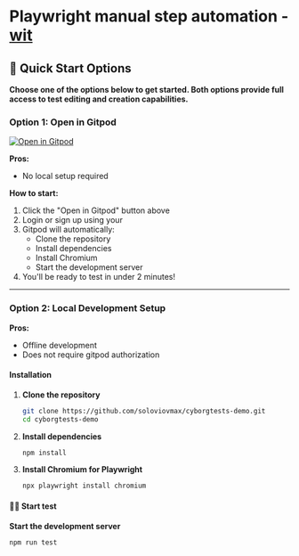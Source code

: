 # Playwright manual step automation - [wit](https://github.com/CyborgTests/playwright-manual-step-automation)

## 🚀 Quick Start Options

**Choose one of the options below to get started. Both options provide full access to test editing and creation capabilities.**

### Option 1: Open in Gitpod
[![Open in Gitpod](https://gitpod.io/button/open-in-gitpod.svg)](https://gitpod.io/#https://github.com/CyborgTests/demo-playwright-manual-step-automation)

**Pros:**
- No local setup required

**How to start:**
1. Click the "Open in Gitpod" button above
2. Login or sign up using your 
2. Gitpod will automatically:
   - Clone the repository
   - Install dependencies
   - Install Chromium
   - Start the development server
3. You'll be ready to test in under 2 minutes!

---

### Option 2: Local Development Setup

**Pros:**
- Offline development
- Does not require gitpod authorization

#### Installation

1. **Clone the repository**
   ```bash
   git clone https://github.com/soloviovmax/cyborgtests-demo.git
   cd cyborgtests-demo
   ```

2. **Install dependencies**
   ```bash
   npm install
   ```

3. **Install Chromium for Playwright**
   ```bash
   npx playwright install chromium
   ```

#### 🏃‍♂️ Start test

**Start the development server**
   ```bash
   npm run test
   ```